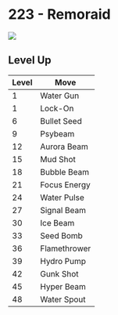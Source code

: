 # 223 - Remoraid
![][223]

## Level Up

Level | Move
---   | ---
  1   | Water Gun
  1   | Lock-On
  6   | Bullet Seed
  9   | Psybeam
 12   | Aurora Beam
 15   | Mud Shot
 18   | Bubble Beam
 21   | Focus Energy
 24   | Water Pulse
 27   | Signal Beam
 30   | Ice Beam
 33   | Seed Bomb
 36   | Flamethrower
 39   | Hydro Pump
 42   | Gunk Shot
 45   | Hyper Beam
 48   | Water Spout

[223]: ../img/pokemon/223.png
